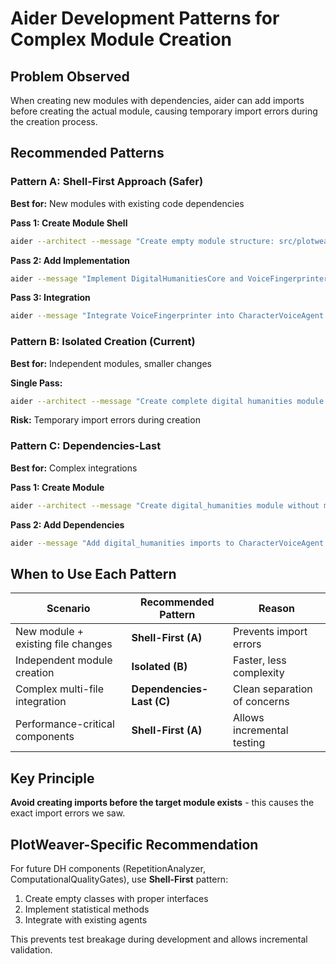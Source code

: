 # Aider Development Patterns for Complex Module Creation

## Problem Observed
When creating new modules with dependencies, aider can add imports before creating the actual module, causing temporary import errors during the creation process.

## Recommended Patterns

### Pattern A: Shell-First Approach (Safer)
**Best for:** New modules with existing code dependencies

**Pass 1: Create Module Shell**
```bash
aider --architect --message "Create empty module structure: src/plotweaver/digital_humanities/__init__.py with placeholder classes DigitalHumanitiesCore and VoiceFingerprinter. No implementation, just class definitions with docstrings."
```

**Pass 2: Add Implementation**
```bash
aider --message "Implement DigitalHumanitiesCore and VoiceFingerprinter with full statistical voice analysis methods, proper type hints, and integration patterns."
```

**Pass 3: Integration**
```bash
aider --message "Integrate VoiceFingerprinter into CharacterVoiceAgent for computational pre-filtering."
```

### Pattern B: Isolated Creation (Current)
**Best for:** Independent modules, smaller changes

**Single Pass:**
```bash
aider --architect --message "Create complete digital humanities module with implementation"
```

**Risk:** Temporary import errors during creation

### Pattern C: Dependencies-Last
**Best for:** Complex integrations

**Pass 1: Create Module**
```bash
aider --architect --message "Create digital_humanities module without modifying existing files"
```

**Pass 2: Add Dependencies**
```bash
aider --message "Add digital_humanities imports to CharacterVoiceAgent after module exists"
```

## When to Use Each Pattern

| Scenario | Recommended Pattern | Reason |
|----------|-------------------|---------|
| New module + existing file changes | **Shell-First (A)** | Prevents import errors |
| Independent module creation | **Isolated (B)** | Faster, less complexity |
| Complex multi-file integration | **Dependencies-Last (C)** | Clean separation of concerns |
| Performance-critical components | **Shell-First (A)** | Allows incremental testing |

## Key Principle
**Avoid creating imports before the target module exists** - this causes the exact import errors we saw.

## PlotWeaver-Specific Recommendation
For future DH components (RepetitionAnalyzer, ComputationalQualityGates), use **Shell-First** pattern:

1. Create empty classes with proper interfaces
2. Implement statistical methods
3. Integrate with existing agents

This prevents test breakage during development and allows incremental validation.
